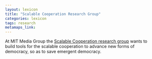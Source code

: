 ```yaml
---
layout: lexicon
title: "Scalable Cooperation Research Group"
categories: lexicon
tags: research
metamaps_link:
---
```


At MIT Media Group the [Scalable Cooperation research group](http://scalable.media.mit.edu/) wants to build tools for the scalable cooperation 
to advance new forms of democracy, so as to save emergent democracy.
